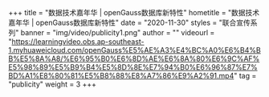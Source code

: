 +++
    title = "数据技术嘉年华 | openGauss数据库新特性"
    hometitle = "数据技术嘉年华 | openGauss数据库新特性"
    date = "2020-11-30"
    styles = "联合宣传系列"
    banner = "img/video/publicity1.png"
    author = ""
    videourl = "https://learningvideo.obs.ap-southeast-1.myhuaweicloud.com/openGauss%E5%AE%A3%E4%BC%A0%E6%B4%BB%E5%8A%A8/%E6%95%B0%E6%8D%AE%E6%8A%80%E6%9C%AF%E5%98%89%E5%B9%B4%E5%8D%8E%E7%94%B0%E6%96%87%E7%BD%A1%E8%80%81%E5%B8%88%E8%A7%86%E9%A2%91.mp4" 
    tag = "publicity"
    weight = 3
+++